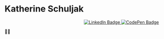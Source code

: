 <div id="header">
  <div id="name" align="left">
    <h1>Katherine Schuljak</h1>
  </div>
  <div id="badges" align="right">
    <a href="https://www.linkedin.com/in/kschuljak">
      <img src="https://img.shields.io/badge/LinkedIn-blue?logo=linkedin&logoColor=white&style=for-the-badge" alt="LinkedIn Badge" />
    </a>
    <a href="https://codepen.io/kschuljak">
      <img src="https://img.shields.io/badge/CodePen-black?logo=codepen&logoColor=white&style=for-the-badge" alt="CodePen Badge" />
    </a>
  </div>
</div>

:woman_technologist: 



<!--
**kschuljak/kschuljak** is a ✨ _special_ ✨ repository because its `README.md` (this file) appears on your GitHub profile.

Here are some ideas to get you started:

- 🔭 I’m currently working on ...
- 🌱 I’m currently learning ...
- 👯 I’m looking to collaborate on ...
- 🤔 I’m looking for help with ...
- 💬 Ask me about ...
- 📫 How to reach me: ...
- 😄 Pronouns: ...
- ⚡ Fun fact: ...
-->
